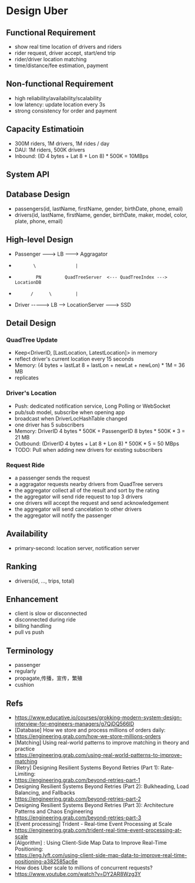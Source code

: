 # Design Uber

## Functional Requirement
- show real time location of drivers and riders
- rider request, driver accept, start/end trip
- rider/driver location matching
- time/distance/fee estimation, payment

## Non-functional Requirement
- high reliability/availability/scalability
- low latency: update location every 3s
- strong consistency for order and payment

## Capacity Estimatioin
- 300M riders, 1M drivers, 1M rides / day
- DAU: 1M riders, 500K drivers
- Inbound: (ID 4 bytes + Lat 8 + Lon 8) * 500K = 10MBps


## System API

## Database Design
- passengers(id, lastName, firstName, gender, birthDate, phone, email)
- drivers(id, lastName, firstName, gender, birthDate, maker, model, color, plate, phone, email)

## High-level Design

- Passenger ---> LB ---> Aggragator
-            \               |
-             PN         QuadTreeServer  <--- QuadTreeIndex ---> LocationDB
-           /      \         |
- Driver -----> LB --> LocationServer ---> SSD

## Detail Design

### QuadTree Update
- Keep<DriverID, [LastLocation, LatestLocation]> in memory
- reflect driver's current location every 15 seconds
- Memory: (4 bytes + lastLat 8 + lastLon + newLat + newLon) * 1M = 36 MB
- replicates

### Driver's Location
- Push: dedicated notification service, Long Polling or WebSocket
- pub/sub model, subscribe when opening app
- broadcast when DriverLocHashTable changed
- one driver has 5 subscribers
- Memory: DriverID 4 bytes * 500K + PassengerID 8 bytes * 500K * 3 = 21 MB
- Outbound: (DriverID 4 bytes + Lat 8 + Lon 8) * 500K * 5 = 50 MBps
- TODO: Pull when adding new drivers for existing subscribers

### Request Ride
- a passenger sends the request
- a aggragator requests nearby drivers from QuadTree servers
- the aggregator collect all of the result and sort by the rating
- the aggregator will send ride request to top 3 drivers
- one drivers will accept the request and send acknowledgement
- the aggregator will send cancelation to other drivers
- the aggregator will notify the passenger

## Availability
- primary-second: location server, notification server

## Ranking
- drivers(id, ..., trips, total)

## Enhancement
- client is slow or disconnected
- disconnected during ride
- billing handling
- pull vs push

## Terminology
- passenger
- regularly
- propagate,传播，宣传，繁殖
- cushion

## Refs
- https://www.educative.io/courses/grokking-modern-system-design-interview-for-engineers-managers/g7QjDQ566lD
- [Database] How we store and process millions of orders daily:
- https://engineering.grab.com/how-we-store-millions-orders
- [Matching] Using real-world patterns to improve matching in theory and practice
- https://engineering.grab.com/using-real-world-patterns-to-improve-matching
- [Retry] Designing Resilient Systems Beyond Retries (Part 1): Rate-Limiting:
- https://engineering.grab.com/beyond-retries-part-1
- Designing Resilient Systems Beyond Retries (Part 2): Bulkheading, Load Balancing, and Fallbacks
- https://engineering.grab.com/beyond-retries-part-2
- Designing Resilient Systems Beyond Retries (Part 3): Architecture Patterns and Chaos Engineering
- https://engineering.grab.com/beyond-retries-part-3
- [Event processing] Trident - Real-time Event Processing at Scale
- https://engineering.grab.com/trident-real-time-event-processing-at-scale
- [Algorithm] : Using Client-Side Map Data to Improve Real-Time Positioning:
- https://eng.lyft.com/using-client-side-map-data-to-improve-real-time-positioning-a382585ac6e
- How does Uber scale to millions of concurrent requests?
- https://www.youtube.com/watch?v=DY2AR8Wzg3Y